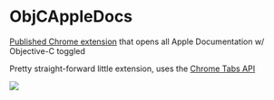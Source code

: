 # ObjCAppleDocs
[Published Chrome extension](https://chrome.google.com/webstore/detail/mhdohjcfipnbolpcajlnflfecddhedlm) that opens all Apple Documentation w/ Objective-C toggled

Pretty straight-forward little extension, uses the [Chrome Tabs API](https://developer.chrome.com/extensions/tabs)

![](https://cloud.githubusercontent.com/assets/5342037/21112643/887b4c42-c074-11e6-96db-75bb804f1d82.png)
